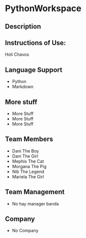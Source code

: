 # PythonWorkspace
## Description 

## Instructions of Use:
Holi Chavos

## Language Support
- Python
- Markdown

## More stuff
- More Stuff
- More Stuff
- More Stuff

## Team Members
- Dani The Boy
- Dani The Girl
- Mephis The Cat
- Morgana The Pig
- Nib The Legend
- Mariela The Girl
## Team Management
- No hay manager banda

## Company
- No Company